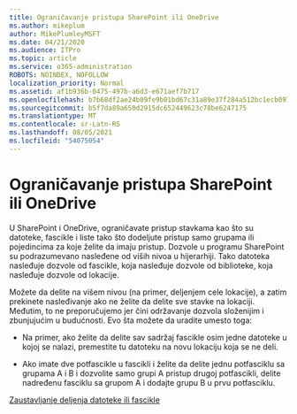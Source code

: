 ```yaml
---
title: Ograničavanje pristupa SharePoint ili OneDrive
ms.author: mikeplum
author: MikePlumleyMSFT
ms.date: 04/21/2020
ms.audience: ITPro
ms.topic: article
ms.service: o365-administration
ROBOTS: NOINDEX, NOFOLLOW
localization_priority: Normal
ms.assetid: af1b936b-0475-497b-a6d3-e671aef7b717
ms.openlocfilehash: b7b68df2ae24b09fe9b01bd67c31a89e37f284a512bc1ecb097ef52fae5ae7d6
ms.sourcegitcommit: b5f7da89a650d2915dc652449623c78be6247175
ms.translationtype: MT
ms.contentlocale: sr-Latn-RS
ms.lasthandoff: 08/05/2021
ms.locfileid: "54075054"
---
```

# <a name="restrict-access-in-sharepoint-or-onedrive"></a>Ograničavanje pristupa SharePoint ili OneDrive

U SharePoint i OneDrive, ograničavate pristup stavkama kao što su datoteke, fascikle i liste tako što dodeljute pristup samo grupama ili pojedincima za koje želite da imaju pristup. Dozvole u programu SharePoint su podrazumevano nasleđene od viših nivoa u hijerarhiji. Tako datoteka nasleđuje dozvole od fascikle, koja nasleđuje dozvole od biblioteke, koja nasleđuje dozvole od lokacije.
  
Možete da delite na višem nivou (na primer, deljenjem cele lokacije), a zatim prekinete nasleđivanje ako ne želite da delite sve stavke na lokaciji. Međutim, to ne preporučujemo jer čini održavanje dozvola složenijim i zbunjujućim u budućnosti. Evo šta možete da uradite umesto toga:
  
- Na primer, ako želite da delite sav sadržaj fascikle osim jedne datoteke u kojoj se nalazi, premestite tu datoteku na novu lokaciju koja se ne deli.
    
- Ako imate dve potfascikle u fascikli i želite da delite jednu potfasciklu sa grupama A i B i dozvolite samo grupi A pristup drugoj potfascikli, delite nadređenu fasciklu sa grupom A i dodajte grupu B u prvu potfasciklu.
    
[Zaustavljanje deljenja datoteke ili fascikle ](https://go.microsoft.com/fwlink/?linkid=2008861)
  


